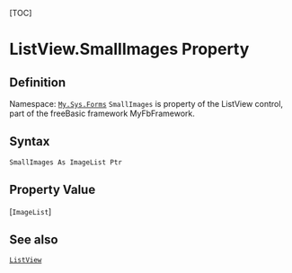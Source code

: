 [TOC]
# ListView.SmallImages Property

## Definition
Namespace: [`My.Sys.Forms`](My.Sys.Forms.md)
`SmallImages` is property of the ListView control, part of the freeBasic framework MyFbFramework.
## Syntax
```freeBasic
SmallImages As ImageList Ptr
```
## Property Value
[`ImageList`]
## See also
[`ListView`](ListView.md)
